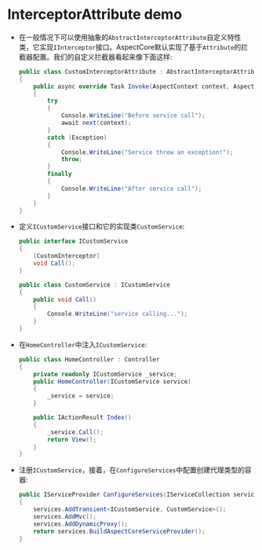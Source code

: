 # InterceptorAttribute demo

* 在一般情况下可以使用抽象的`AbstractInterceptorAttribute`自定义特性类，它实现`IInterceptor`接口。AspectCore默认实现了基于`Attribute`的拦截器配置。我们的自定义拦截器看起来像下面这样:
    ``` csharp
    public class CustomInterceptorAttribute : AbstractInterceptorAttribute 
    {
        public async override Task Invoke(AspectContext context, AspectDelegate next)
        {
            try
            {
                Console.WriteLine("Before service call");
                await next(context);
            }
            catch (Exception)
            {
                Console.WriteLine("Service threw an exception!");
                throw;
            }
            finally
            {
                Console.WriteLine("After service call");
            }
        }
    }
    ```
* 定义`ICustomService`接口和它的实现类`CustomService`:
    ``` csharp
    public interface ICustomService
    {
        [CustomInterceptor]
        void Call();
    }

    public class CustomService : ICustomService
    {
        public void Call()
        {
            Console.WriteLine("service calling...");
        }
    }
    ```
* 在`HomeController`中注入`ICustomService`:
    ``` csharp
    public class HomeController : Controller
    {
        private readonly ICustomService _service;
        public HomeController(ICustomService service)
        {
            _service = service;
        }

        public IActionResult Index()
        {
            _service.Call();
            return View();
        }
    }
    ```
* 注册`ICustomService`，接着，在`ConfigureServices`中配置创建代理类型的容器:
    ``` csharp
    public IServiceProvider ConfigureServices(IServiceCollection services)
    {
        services.AddTransient<ICustomService, CustomService>();
        services.AddMvc();
        services.AddDynamicProxy();
        return services.BuildAspectCoreServiceProvider();
    }
    ```